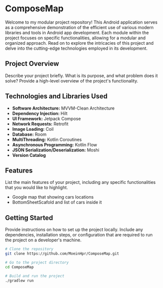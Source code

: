 # ComposeMap

Welcome to my modular project repository! This Android application serves as a comprehensive demonstration of the efficient use of various modern libraries and tools in Android app development. Each module within the project focuses on specific functionalities, allowing for a modular and organized approach. Read on to explore the intricacies of this project and delve into the cutting-edge technologies employed in its development.

## Project Overview

Describe your project briefly. What is its purpose, and what problem does it solve? Provide a high-level overview of the project's functionality.

## Technologies and Libraries Used

- **Software Architecture:** MVVM-Clean Architecture
- **Dependency Injection:** Hilt
- **UI Framework:** Jetpack Compose
- **Network Requests:** Retrofit
- **Image Loading:** Coil
- **Database:** Room
- **MultiThreading:** Kotlin Coroutines
- **Asynchronous Programming:** Kotlin Flow
- **JSON Serialization/Deserialization:** Moshi
- **Version Catalog**

## Features

List the main features of your project, including any specific functionalities that you would like to highlight.

- Google map that showing cars locations
- BottomSheetScafold and list of cars inside it

## Getting Started

Provide instructions on how to set up the project locally. Include any dependencies, installation steps, or configuration that are required to run the project on a developer's machine.

```bash
# Clone the repository
git clone https://github.com/MoeinHpr/ComposeMap.git

# Go to the project directory
cd ComposeMap

# Build and run the project
./gradlew run
